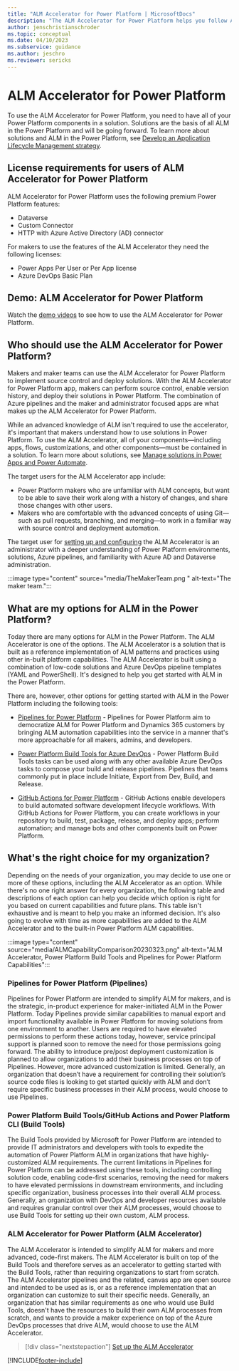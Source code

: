 ```yaml
---
title: "ALM Accelerator for Power Platform | MicrosoftDocs"
description: "The ALM Accelerator for Power Platform helps you follow ALM patterns and practices. It enables you to establish source control for your solutions and move them from your development environment to test and production environments by using Azure DevOps"
author: jenschristianschroder
ms.topic: conceptual
ms.date: 04/10/2023
ms.subservice: guidance
ms.author: jeschro
ms.reviewer: sericks
---
```

# ALM Accelerator for Power Platform

To use the ALM Accelerator for Power Platform, you need to have all of your Power Platform components in a solution. Solutions are the basis of all ALM in the Power Platform and will be going forward. To learn more about solutions and ALM in the Power Platform, see [Develop an Application Lifecycle Management strategy](/training/modules/application-lifecycle-management-strategy/).

## License requirements for users of ALM Accelerator for Power Platform

ALM Accelerator for Power Platform uses the following premium Power Platform features:

- Dataverse
- Custom Connector
- HTTP with Azure Active Directory (AD) connector

For makers to use the features of the ALM Accelerator they need the following licenses:

- Power Apps Per User or Per App license
- Azure DevOps Basic Plan

## Demo: ALM Accelerator for Power Platform

Watch the [demo videos](https://github.com/microsoft/coe-starter-kit/blob/main/CenterofExcellenceALMAccelerator/WALKTHROUGHS.md) to see how to use the ALM Accelerator for Power Platform.

## Who should use the ALM Accelerator for Power Platform?

Makers and maker teams can use the ALM Accelerator for Power Platform to implement source control and deploy solutions. With the ALM Accelerator for Power Platform app, makers can perform source control, enable version history, and deploy their solutions in Power Platform. The combination of Azure pipelines and the maker and administrator focused apps are what makes up the ALM Accelerator for Power Platform.

While an advanced knowledge of ALM isn't required to use the accelerator, it's important that makers understand how to use solutions in Power Platform. To use the ALM Accelerator, all of your components—including apps, flows, customizations, and other components—must be contained in a solution. To learn more about solutions, see [Manage solutions in Power Apps and Power Automate](/learn/modules/manage-solutions-power-automate/).

The target users for the ALM Accelerator app include:

- Power Platform makers who are unfamiliar with ALM concepts, but want to be able to save their work along with a history of changes, and share those changes with other users.
- Makers who are comfortable with the advanced concepts of using Git—such as pull requests, branching, and merging—to work in a familiar way with source control and deployment automation.

The target user for [setting up and configuring](./setup-admin-tasks.md) the ALM Accelerator is an administrator with a deeper understanding of Power Platform environments, solutions, Azure pipelines, and familiarity with Azure AD and Dataverse administration.

:::image type="content" source="media/TheMakerTeam.png " alt-text="The maker team.":::

## What are my options for ALM in the Power Platform?

Today there are many options for ALM in the Power Platform. The ALM Accelerator is one of the options. The ALM Accelerator is a solution that is built as a reference implementation of ALM patterns and practices using other in-built platform capabilities. The ALM Accelerator is built using a combination of low-code solutions and Azure DevOps pipeline templates (YAML and PowerShell). It's designed to help you get started with ALM in the Power Platform.

There are, however, other options for getting started with ALM in the Power Platform including the following tools:

- [Pipelines for Power Platform](/power-platform/alm/pipelines) - Pipelines for Power Platform aim to democratize ALM for Power Platform and Dynamics 365 customers by bringing ALM automation capabilities into the service in a manner that's more approachable for all makers, admins, and developers.

- [Power Platform Build Tools for Azure DevOps](/power-platform/alm/devops-build-tools) - Power Platform Build Tools tasks can be used along with any other available Azure DevOps tasks to compose your build and release pipelines. Pipelines that teams commonly put in place include Initiate, Export from Dev, Build, and Release.

- [GitHub Actions for Power Platform](/power-platform/alm/devops-github-actions) - GitHub Actions enable developers to build automated software development lifecycle workflows. With GitHub Actions for Power Platform, you can create workflows in your repository to build, test, package, release, and deploy apps; perform automation; and manage bots and other components built on Power Platform.

## What's the right choice for my organization?

Depending on the needs of your organization, you may decide to use one or more of these options, including the ALM Accelerator as an option. While there's no one right answer for every organization, the following table and descriptions of each option can help you decide which option is right for you based on current capabilities and future plans. This table isn't exhaustive and is meant to help you make an informed decision. It's also going to evolve with time as more capabilities are added to the ALM Accelerator and to the built-in Power Platform ALM capabilities.

:::image type="content" source="media/ALMCapabilityComparison20230323.png" alt-text="ALM Accelerator, Power Platform Build Tools and Pipelines for Power Platform Capabilities":::

### Pipelines for Power Platform (Pipelines)

Pipelines for Power Platform are intended to simplify ALM for makers, and is the strategic, in-product experience for maker-initiated ALM in the Power Platform. Today Pipelines provide similar capabilities to manual export and import functionality available in Power Platform for moving solutions from one environment to another. Users are required to have elevated permissions to perform these actions today, however, service principal support is planned soon to remove the need for those permissions going forward. The ability to introduce pre/post deployment customization is planned to allow organizations to add their business processes on top of Pipelines. However, more advanced customization is limited. Generally, an organization that doesn’t have a requirement for controlling their solution’s source code files is looking to get started quickly with ALM and don’t require specific business processes in their ALM process, would choose to use Pipelines.

### Power Platform Build Tools/GitHub Actions and Power Platform CLI (Build Tools)

The Build Tools provided by Microsoft for Power Platform are intended to provide IT administrators and developers with tools to expedite the automation of Power Platform ALM in organizations that have highly-customized ALM requirements. The current limitations in Pipelines for Power Platform can be addressed using these tools, including controlling solution code, enabling code-first scenarios, removing the need for makers to have elevated permissions in downstream environments, and including specific organization, business processes into their overall ALM process. Generally, an organization with DevOps and developer resources available and requires granular control over their ALM processes, would choose to use Build Tools for setting up their own custom, ALM process.

### ALM Accelerator for Power Platform (ALM Accelerator)

The ALM Accelerator is intended to simplify ALM for makers and more advanced, code-first makers. The ALM Accelerator is built on top of the Build Tools and therefore serves as an accelerator to getting started with the Build Tools, rather than requiring organizations to start from scratch. The ALM Accelerator pipelines and the related, canvas app are open source and intended to be used as is, or as a reference implementation that an organization can customize to suit their specific needs. Generally, an organization that has similar requirements as one who would use Build Tools, doesn't have the resources to build their own ALM processes from scratch, and wants to provide a maker experience on top of the Azure DevOps processes that drive ALM, would choose to use the ALM Accelerator.

> [!div class="nextstepaction"]
> [Set up the ALM Accelerator](./setup-admin-tasks.md)

<!--
## Read next

- [What's In the ALM Accelerator?](./kit-contents.md)
- [Set up the ALM Accelerator](./setup-admin-tasks.md)
- [Use the ALM Accelerator](./new-maker-experience.md)
- [Hands on Lab](https://github.com/microsoft/coe-starter-kit/tree/main/CenterofExcellenceALMAccelerator/Labs/Demo%20tenant%20setup/)
-->

[!INCLUDE[footer-include](../../includes/footer-banner.md)]
